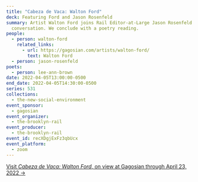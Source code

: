 ```yaml
---
title: "Cabeza de Vaca: Walton Ford"
deck: Featuring Ford and Jason Rosenfeld
summary: Artist Walton Ford joins Rail Editor-at-Large Jason Rosenfeld for a
  conversation. We conclude with a poetry reading.
people:
  - person: walton-ford
    related_links:
      - url: https://gagosian.com/artists/walton-ford/
        text: Walton Ford
  - person: jason-rosenfeld
poets:
  - person: lee-ann-brown
date: 2022-04-05T13:00:00-0500
end_date: 2022-04-05T14:30:00-0500
series: 531
collections:
  - the-new-social-environment
event_sponsor:
  - gagosian
event_organizer:
  - the-brooklyn-rail
event_producer:
  - the-brooklyn-rail
event_id: recXDgjExFz3qbUcx
event_platform:
  - zoom
---
```

[Visit *Cabeza de Vaca: Walton Ford*, on view at Gagosian through April 23, 2022 →](https://gagosian.com/exhibitions/2022/walton-ford/)